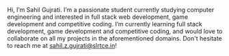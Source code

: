 Hi, I’m Sahil Gujrati.
I’m a passionate student currently studying computer engineering and interested in full stack web development, game development and competitive coding.
I’m currently learning full stack development, game development and competitive coding, and would love to collaborate on all my projects in the aforementioned domains.
Don't hesitate to reach me at sahil.z.gujrati@slrtce.in!

